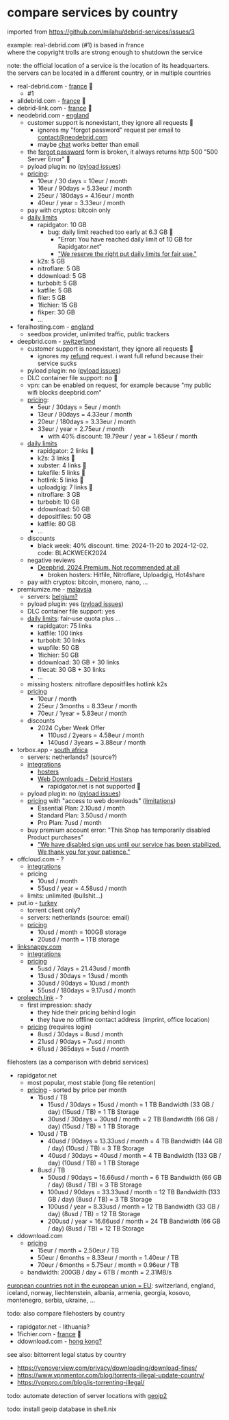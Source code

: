 # compare services by country

imported from https://github.com/milahu/debrid-services/issues/3

example: real-debrid.com (#1) is based in france  
where the copyright trolls are strong enough to shutdown the service

note: the official location of a service is the location of its headquarters.  
the servers can be located in a different country, or in multiple countries

- real-debrid.com - [france](https://real-debrid.com/legal) 🔴
  - #1
- alldebrid.com - [france](https://alldebrid.com/legal/) 🔴
- debrid-link.com - [france](https://debrid-link.com/legal) 🔴
- neodebrid.com - [england](https://neodebrid.com/legal)
  - customer support is nonexistant, they ignore all requests 🔴
    - ignores my "forgot password" request per email to contact@neodebrid.com
    - maybe [chat](https://neodebrid.com/contact) works better than email
  - the [forgot password](https://neodebrid.com/password/reset) form is broken, it always returns http 500 "500 Server Error" 🔴
  - pyload plugin: no ([pyload issues](https://github.com/pyload/pyload/issues?q=neodebrid))
  - [pricing](https://neodebrid.com/pricing):
    - 10eur / 30 days = 10eur / month
    - 16eur / 90days = 5.33eur / month
    - 25eur / 180days = 4.16eur / month
    - 40eur / year = 3.33eur / month
  - pay with cryptos: bitcoin only
  - [daily limits](https://neodebrid.com/status)
    - rapidgator: 10 GB
      - bug: daily limit reached too early at 6.3 GB 🔴
        - "Error: You have reached daily limit of 10 GB for Rapidgator.net"
        - ["We reserve the right put daily limits for fair use."](https://neodebrid.com/terms)
    - k2s: 5 GB
    - nitroflare: 5 GB
    - ddownload: 5 GB
    - turbobit: 5 GB
    - katfile: 5 GB
    - filer: 5 GB
    - 1fichier: 15 GB
    - fikper: 30 GB
    - ...
- feralhosting.com - [england](https://www.feralhosting.com/about#company)
  - seedbox provider, unlimited traffic, public trackers
- deepbrid.com - [switzerland](https://www.deepbrid.com/page/legal)
  - customer support is nonexistant, they ignore all requests 🔴 
    - ignores my [refund](https://www.deepbrid.com/page/refund-policy) request. i want full refund because their service sucks
  - pyload plugin: no ([pyload issues](https://github.com/pyload/pyload/issues?q=deepbrid))
  - DLC container file support: no 🔴
  - vpn: can be enabled on request, for example because "my public wifi blocks deepbrid.com"
  - [pricing](https://www.deepbrid.com/home#pricing):
    - 5eur / 30days = 5eur / month
    - 13eur / 90days = 4.33eur / month
    - 20eur / 180days = 3.33eur / month
    - 33eur / year = 2.75eur / month
      - with 40% discount: 19.79eur / year = 1.65eur / month
  - [daily limits](https://www.deepbrid.com/status)
    - rapidgator: 2 links 🔴
    - k2s: 3 links 🔴
    - xubster: 4 links 🔴
    - takefile: 5 links 🔴
    - hotlink: 5 links 🔴
    - uploadgig: 7 links 🔴
    - nitroflare: 3 GB
    - turbobit: 10 GB
    - ddownload: 50 GB
    - depositfiles: 50 GB
    - katfile: 80 GB
    - ...
  - discounts
    - black week: 40% discount. time: 2024-11-20 to 2024-12-02. code: BLACKWEEK2024
  - negative reviews
    - [Deepbrid, 2024 Premium. Not recommended at all](https://old.reddit.com/r/Piracy/comments/1ag54st/deepbrid_2024_premium_not_recommended_at_all/)
        - broken hosters: Hitfile, Nitroflare, Uploadgig, Hot4share
  - pay with cryptos: bitcoin, monero, nano, ...
- premiumize.me - [malaysia](https://www.premiumize.me/legal#legal)
  - servers: [belgium?](https://old.reddit.com/r/StremioAddons/comments/1gz9ocs/comparison_of_debrid_services_11242524/lyw1fd6/)
  - pyload plugin: yes ([pyload issues](https://github.com/pyload/pyload/issues?q=premiumize))
  - DLC container file support: yes
  - [daily limits](https://www.premiumize.me/services): fair-use quota plus ...
    - rapidgator: 75 links
    - katfile: 100 links
    - turbobit: 30 links
    - wupfile: 50 GB
    - 1fichier: 50 GB
    - ddownload: 30 GB + 30 links
    - filecat: 30 GB + 30 links
    - ...
  - missing hosters: nitroflare depositfiles hotlink k2s 
  - [pricing](https://www.premiumize.me/premium)
    - 10eur / month
    - 25eur / 3months = 8.33eur / month
    - 70eur / 1year = 5.83eur / month
  - discounts
    - 2024 Cyber Week Offer
      - 110usd / 2years = 4.58eur / month
      - 140usd / 3years = 3.88eur / month
- torbox.app - [south africa](https://torbox.app/terms)
  - servers: netherlands? (source?)
  - [integrations](https://torbox.app/integrations)
    - [hosters](https://torbox.app/hosters)
    - [Web Downloads - Debrid Hosters](https://support.torbox.app/en/articles/9837721-debrid-hosters)
      - rapidgator.net is not supported 🔴
  - pyload plugin: no ([pyload issues](https://github.com/pyload/pyload/issues?q=torbox))
  - [pricing](https://torbox.app/pricing) with "access to web downloads" ([limitations](https://support.torbox.app/en/articles/9836418-account-restrictions))
    - Essential Plan: 2.10usd / month
    - Standard Plan: 3.50usd / month
    - Pro Plan: 7usd / month
  - buy premium account error: "This Shop has temporarily disabled Product purchases"
    - ["We have disabled sign ups until our service has been stabilized. We thank you for your patience."](https://old.reddit.com/r/StremioAddons/comments/1gz9ocs/comparison_of_debrid_services_11242524/lz1d7ux/)
- offcloud.com - ?
  - [integrations](https://offcloud.com/list)
  - pricing
    - 10usd / month
    - 55usd / year = 4.58usd / month
  - limits: unlimited (bullshit...)
- put.io - [turkey](https://put.io/about/)
  - torrent client only?
  - servers: netherlands (source: email)
  - [pricing](https://put.io/plans/)
    - 10usd / month = 100GB storage
    - 20usd / month = 1TB storage
- [linksnappy.com](https://linksnappy.com/)
  - [integrations](https://linksnappy.com/myaccount/status)
  - [pricing](https://linksnappy.com/faqs)
    - 5usd / 7days = 21.43usd / month
    - 13usd / 30days = 13usd / month
    - 30usd / 90days = 10usd / month
    - 55usd / 180days = 9.17usd / month
- [proleech.link](https://proleech.link/) - ?
  - first impression: shady
    - they hide their pricing behind login
    - they have no offline contact address (imprint, office location)
  - [pricing](https://proleech.link/signup) (requires login)
    - 8usd / 30days = 8usd / month
    - 21usd / 90days = 7usd / month
    - 61usd / 365days = 5usd / month

filehosters (as a comparison with debrid services)

- rapidgator.net
  - most popular, most stable (long file retention)
  - [pricing](https://rapidgator.net/article/premium) - sorted by price per month
    - 15usd / TB
      - 15usd / 30days = 15usd / month = 1 TB Bandwidth (33 GB / day) (15usd / TB) = 1 TB Storage
      - 30usd / 30days = 30usd / month = 2 TB Bandwidth (66 GB / day) (15usd / TB) = 1 TB Storage
    - 10usd / TB
      - 40usd / 90days = 13.33usd / month = 4 TB Bandwidth (44 GB / day) (10usd / TB) = 3 TB Storage
      - 40usd / 30days = 40usd / month = 4 TB Bandwidth (133 GB / day) (10usd / TB) = 1 TB Storage
    - 8usd / TB
      - 50usd / 90days = 16.66usd / month = 6 TB Bandwidth (66 GB / day) (8usd / TB) = 3 TB Storage
      - 100usd / 90days = 33.33usd / month = 12 TB Bandwidth (133 GB / day) (8usd / TB) = 3 TB Storage
      - 100usd / year = 8.33usd / month = 12 TB Bandwidth (33 GB / day) (8usd / TB) = 12 TB Storage
      - 200usd / year = 16.66usd / month = 24 TB Bandwidth (66 GB / day) (8usd / TB) = 12 TB Storage
- ddownload.com
  - [pricing](https://ddownload.com/premium.html)
    - 15eur / month = 2.50eur / TB
    - 50eur / 6months = 8.33eur / month = 1.40eur / TB
    - 70eur / 6months = 5.75eur / month = 0.96eur / TB
  - bandwidth: 200GB / day = 6TB / month = 2.31MB/s

[european countries not in the european union = EU](https://europe-visa.com/european-countries-not-in-the-eu/): switzerland, england, iceland, norway, liechtenstein, albania, armenia, georgia, kosovo, montenegro, serbia, ukraine, ...

todo: also compare filehosters by country

- rapidgator.net - lithuania?
- 1fichier.com - [france](https://1fichier.com/cgu.html) 🔴
- ddownload.com - [hong kong?](https://ddownload.com/contact.html)

see also: bittorrent legal status by country

- https://vpnoverview.com/privacy/downloading/download-fines/
- https://www.vpnmentor.com/blog/torrents-illegal-update-country/
- https://vpnpro.com/blog/is-torrenting-illegal/

todo: automate detection of server locations with [geoip2](https://pypi.org/project/geoip2/)

todo: install geoip database in shell.nix
